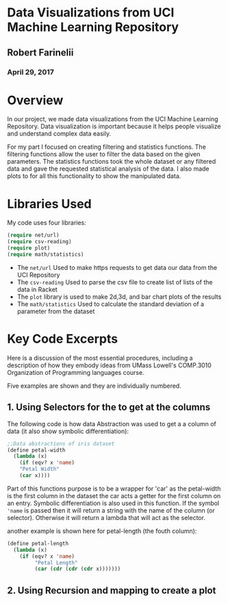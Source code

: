 # Data Visualizations from UCI Machine Learning Repository

## Robert Farinelii
### April 29, 2017

# Overview
In our project, we made data visualizations from the UCI Machine Learning Repository. 
Data visualization is important because it helps people visualize and understand complex data easily. 

For my part I focused on creating filtering and statistics functions. The filtering functions allow the user to filter the 
data based on the given parameters. The statistics functions took the whole dataset or any filtered data and gave the 
requested statistical analysis of the data. I also made plots to for all this functionality to show the manipulated data. 

# Libraries Used
My code uses four libraries:

```lisp
(require net/url)
(require csv-reading)
(require plot)
(require math/statistics)
```

* The ```net/url``` Used to make https requests to get data our data from the UCI Repository
* The ```csv-reading``` Used to parse the csv file  to create list of lists of the data in Racket
* The ```plot``` library is used to make 2d,3d, and bar chart plots of the results
* The ```math/statistics``` Used to calculate the standard deviation of a parameter from the dataset

# Key Code Excerpts

Here is a discussion of the most essential procedures, including a description of how they embody ideas from 
UMass Lowell's COMP.3010 Organization of Programming languages course.

Five examples are shown and they are individually numbered.

## 1. Using Selectors for the to get at the columns 

The following code is how data Abstraction was used to get a a column of data (it also show symbolic differentiation):


```lisp
;;Data abstractions of iris dataset
(define petal-width
  (lambda (x)
    (if (eqv? x 'name)
    "Petal Width"
    (car x))))
```
Part of this functions purpose is to be a wrapper for 'car' as the petal-width is the first column in the dataset the car
acts a getter for the first column on an entry. Symbolic differentiation is also used in this function. If the symbol ```'name```
is passed then it will return a string with the name of the column (or selector). Otherwise it will return a lambda that will
act as the selector.

another example is shown here for petal-length (the fouth column):

```lisp
(define petal-length
  (lambda (x)
    (if (eqv? x 'name)
         "Petal Length"
         (car (cdr (cdr (cdr x)))))))

```
## 2. Using Recursion and mapping to create a plot

